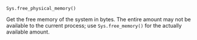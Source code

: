 ```
Sys.free_physical_memory()
```

Get the free memory of the system in bytes. The entire amount may not be available to the current process; use `Sys.free_memory()` for the actually available amount.
